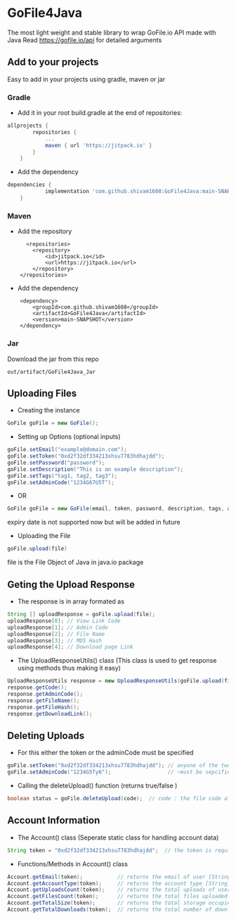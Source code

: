 # GoFile4Java
The most light weight and stable library to wrap GoFile.io API made with Java
Read <https://gofile.io/api> for detailed arguments

## Add to your projects
Easy to add in your projects using gradle, maven or jar
### Gradle
- Add it in your root build.gradle at the end of repositories:
```gradle
allprojects {
		repositories {
			...
			maven { url 'https://jitpack.io' }
		}
	}
```
- Add the dependency
```gradle
dependencies {
	        implementation 'com.github.shivam1608:GoFile4Java:main-SNAPSHOT'
	}
```

### Maven
- Add the repository
```maven
      <repositories>
		<repository>
		    <id>jitpack.io</id>
		    <url>https://jitpack.io</url>
		</repository>
	</repositories>
```
- Add the dependency
```maven 
	<dependency>
	    <groupId>com.github.shivam1608</groupId>
	    <artifactId>GoFile4Java</artifactId>
	    <version>main-SNAPSHOT</version>
	</dependency>

```

### Jar 
Download the jar from this repo 
```
out/artifact/GoFile4Java_Jar
```

## Uploading Files
- Creating the instance
``` java
GoFile goFile = new GoFile();
```
- Setting up Options (optional inputs)
``` java
goFile.setEmail("example@domain.com");
goFile.setToken("0xd2f32df334213xhsu7783hdhajdd");
goFile.setPassword("password");
goFile.setDescription("This is an example description");
goFile.setTags("tag1, tag2, tag3");
goFile.setAdminCode("1234G67U5T");
```
- OR
``` java
GoFile goFile = new GoFile(email, token, password, description, tags, adminCode);
```
expiry date is not supported now but will be added in future

- Uploading the File
``` java
goFile.upload(file)
```
file is the File Object of Java in java.io package


## Geting the Upload Response
- The response is in array formated as
``` java
String [] uploadResponse = goFile.upload(file);
uploadResponse[0]; // View Link Code
uploadResponse[1]; // Admin Code
uploadResponse[2]; // File Name
uploadResponse[3]; // MD5 Hash
uploadResponse[4]; // Download page Link
```
- The UploadResponseUtils() class (This class is used to get response using methods thus making it easy)
``` java
UploadResponseUtils response = new UploadResponseUtils(goFile.upload(file));
response.getCode();
response.getAdminCode();
response.getFileName();
response.getFileHash();
response.getDownloadLink();
```

## Deleting Uploads
- For this either the token or the adminCode must be specified
``` java
goFile.setToken("0xd2f32df334213xhsu7783hdhajdd"); // anyone of the two ~
goFile.setAdminCode("1234G5Ty6");                  // ~must be sepcified
```
- Calling the deleteUpload() function (returns true/false )
``` java
boolean status = goFile.deleteUpload(code);  // code : the file code after /d/ of the link Example : Y6gey79
```
## Account Information
- The Account() class (Seperate static class for handling account data)
``` java
String token = "0xd2f32df334213xhsu7783hdhajdd";  // the token is required for every method in Account class
```
- Functions/Methods in Account() class
``` java
Account.getEmail(token);           // returns the email of user [String]
Account.getAccountType(token);     // returns the account type [String] (standard / donor / premium)
Account.getUploadsCount(token);    // returns the total uploads of user [String]
Account.getFilesCount(token);      // returns the total files uploaded [String]
Account.getTotalSize(token);       // returns the total storage occupied on cloud in bytes [String]
Account.getTotalDownloads(token);  // returns the total number of downloads [String]
```
